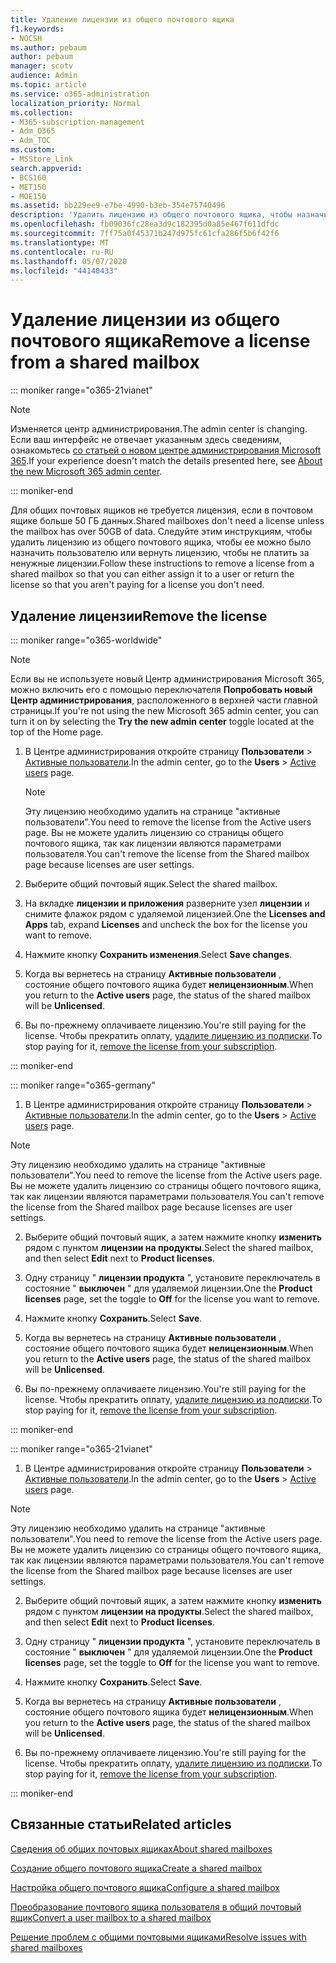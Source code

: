 ```yaml
---
title: Удаление лицензии из общего почтового ящика
f1.keywords:
- NOCSH
ms.author: pebaum
author: pebaum
manager: scotv
audience: Admin
ms.topic: article
ms.service: o365-administration
localization_priority: Normal
ms.collection:
- M365-subscription-management
- Adm_O365
- Adm_TOC
ms.custom:
- MSStore_Link
search.appverid:
- BCS160
- MET150
- MOE150
ms.assetid: bb229ee9-e7be-4990-b3eb-354e75740496
description: 'Удалить лицензию из общего почтового ящика, чтобы назначить ее другому пользователю. '
ms.openlocfilehash: fb09036fc28ea3d9c182395d0a85e467f611dfdc
ms.sourcegitcommit: 7ff75a0f45371b247d975fc61cfa286f5b6f42f6
ms.translationtype: MT
ms.contentlocale: ru-RU
ms.lasthandoff: 05/07/2020
ms.locfileid: "44140433"
---
```

# <a name="remove-a-license-from-a-shared-mailbox"></a><span data-ttu-id="4c531-103">Удаление лицензии из общего почтового ящика</span><span class="sxs-lookup"><span data-stu-id="4c531-103">Remove a license from a shared mailbox</span></span>

::: moniker range="o365-21vianet"

> [!NOTE]
> <span data-ttu-id="4c531-104">Изменяется центр администрирования.</span><span class="sxs-lookup"><span data-stu-id="4c531-104">The admin center is changing.</span></span> <span data-ttu-id="4c531-105">Если ваш интерфейс не отвечает указанным здесь сведениям, ознакомьтесь [со статьей о новом центре администрирования Microsoft 365](https://docs.microsoft.com/microsoft-365/admin/microsoft-365-admin-center-preview?view=o365-21vianet).</span><span class="sxs-lookup"><span data-stu-id="4c531-105">If your experience doesn't match the details presented here, see [About the new Microsoft 365 admin center](https://docs.microsoft.com/microsoft-365/admin/microsoft-365-admin-center-preview?view=o365-21vianet).</span></span>

::: moniker-end

<span data-ttu-id="4c531-106">Для общих почтовых ящиков не требуется лицензия, если в почтовом ящике больше 50 ГБ данных.</span><span class="sxs-lookup"><span data-stu-id="4c531-106">Shared mailboxes don't need a license unless the mailbox has over 50GB of data.</span></span> <span data-ttu-id="4c531-107">Следуйте этим инструкциям, чтобы удалить лицензию из общего почтового ящика, чтобы ее можно было назначить пользователю или вернуть лицензию, чтобы не платить за ненужные лицензии.</span><span class="sxs-lookup"><span data-stu-id="4c531-107">Follow these instructions to remove a license from a shared mailbox so that you can either assign it to a user or return the license so that you aren't paying for a license you don't need.</span></span>
  
## <a name="remove-the-license"></a><span data-ttu-id="4c531-108">Удаление лицензии</span><span class="sxs-lookup"><span data-stu-id="4c531-108">Remove the license</span></span>

::: moniker range="o365-worldwide"

> [!NOTE]
> <span data-ttu-id="4c531-109">Если вы не используете новый Центр администрирования Microsoft 365, можно включить его с помощью переключателя **Попробовать новый Центр администрирования**, расположенного в верхней части главной страницы.</span><span class="sxs-lookup"><span data-stu-id="4c531-109">If you're not using the new Microsoft 365 admin center, you can turn it on by selecting the **Try the new admin center** toggle located at the top of the Home page.</span></span>

1. <span data-ttu-id="4c531-110">В Центре администрирования откройте страницу **Пользователи** \> <a href="https://go.microsoft.com/fwlink/p/?linkid=834822" target="_blank">Активные пользователи</a>.</span><span class="sxs-lookup"><span data-stu-id="4c531-110">In the admin center, go to the **Users** \> <a href="https://go.microsoft.com/fwlink/p/?linkid=834822" target="_blank">Active users</a> page.</span></span>

   > [!NOTE]
   > <span data-ttu-id="4c531-111">Эту лицензию необходимо удалить на странице "активные пользователи".</span><span class="sxs-lookup"><span data-stu-id="4c531-111">You need to remove the license from the Active users page.</span></span> <span data-ttu-id="4c531-112">Вы не можете удалить лицензию со страницы общего почтового ящика, так как лицензии являются параметрами пользователя.</span><span class="sxs-lookup"><span data-stu-id="4c531-112">You can't remove the license from the Shared mailbox page because licenses are user settings.</span></span> 
  
2. <span data-ttu-id="4c531-113">Выберите общий почтовый ящик.</span><span class="sxs-lookup"><span data-stu-id="4c531-113">Select the shared mailbox.</span></span>

3. <span data-ttu-id="4c531-114">На вкладке **лицензии и приложения** разверните узел **лицензии** и снимите флажок рядом с удаляемой лицензией.</span><span class="sxs-lookup"><span data-stu-id="4c531-114">One the **Licenses and Apps** tab, expand **Licenses** and uncheck the box for the license you want to remove.</span></span>

4. <span data-ttu-id="4c531-115">Нажмите кнопку **Сохранить изменения**.</span><span class="sxs-lookup"><span data-stu-id="4c531-115">Select **Save changes**.</span></span>

5. <span data-ttu-id="4c531-116">Когда вы вернетесь на страницу **Активные пользователи** , состояние общего почтового ящика будет **нелицензионным**.</span><span class="sxs-lookup"><span data-stu-id="4c531-116">When you return to the **Active users** page, the status of the shared mailbox will be **Unlicensed**.</span></span>

6. <span data-ttu-id="4c531-117">Вы по-прежнему оплачиваете лицензию.</span><span class="sxs-lookup"><span data-stu-id="4c531-117">You're still paying for the license.</span></span> <span data-ttu-id="4c531-118">Чтобы прекратить оплату, [удалите лицензию из подписки](../../commerce/licenses/remove-licenses-from-subscription.md).</span><span class="sxs-lookup"><span data-stu-id="4c531-118">To stop paying for it, [remove the license from your subscription](../../commerce/licenses/remove-licenses-from-subscription.md).</span></span>

::: moniker-end

::: moniker range="o365-germany"

 1. <span data-ttu-id="4c531-119">В Центре администрирования откройте страницу **Пользователи** \> <a href="https://go.microsoft.com/fwlink/p/?linkid=847686" target="_blank">Активные пользователи</a>.</span><span class="sxs-lookup"><span data-stu-id="4c531-119">In the admin center, go to the **Users** \> <a href="https://go.microsoft.com/fwlink/p/?linkid=847686" target="_blank">Active users</a> page.</span></span>

   > [!NOTE]
   > <span data-ttu-id="4c531-120">Эту лицензию необходимо удалить на странице "активные пользователи".</span><span class="sxs-lookup"><span data-stu-id="4c531-120">You need to remove the license from the Active users page.</span></span> <span data-ttu-id="4c531-121">Вы не можете удалить лицензию со страницы общего почтового ящика, так как лицензии являются параметрами пользователя.</span><span class="sxs-lookup"><span data-stu-id="4c531-121">You can't remove the license from the Shared mailbox page because licenses are user settings.</span></span>

2. <span data-ttu-id="4c531-122">Выберите общий почтовый ящик, а затем нажмите кнопку **изменить** рядом с пунктом **лицензии на продукты**.</span><span class="sxs-lookup"><span data-stu-id="4c531-122">Select the shared mailbox, and then select **Edit** next to **Product licenses**.</span></span>

3. <span data-ttu-id="4c531-123">Одну страницу " **лицензии продукта** ", установите переключатель в состояние " **выключен** " для удаляемой лицензии.</span><span class="sxs-lookup"><span data-stu-id="4c531-123">One the **Product licenses** page, set the toggle to **Off** for the license you want to remove.</span></span>

4. <span data-ttu-id="4c531-124">Нажмите кнопку **Сохранить**.</span><span class="sxs-lookup"><span data-stu-id="4c531-124">Select **Save**.</span></span>

5. <span data-ttu-id="4c531-125">Когда вы вернетесь на страницу **Активные пользователи** , состояние общего почтового ящика будет **нелицензионным**.</span><span class="sxs-lookup"><span data-stu-id="4c531-125">When you return to the **Active users** page, the status of the shared mailbox will be **Unlicensed**.</span></span>

6. <span data-ttu-id="4c531-126">Вы по-прежнему оплачиваете лицензию.</span><span class="sxs-lookup"><span data-stu-id="4c531-126">You're still paying for the license.</span></span> <span data-ttu-id="4c531-127">Чтобы прекратить оплату, [удалите лицензию из подписки](../../commerce/licenses/remove-licenses-from-subscription.md).</span><span class="sxs-lookup"><span data-stu-id="4c531-127">To stop paying for it, [remove the license from your subscription](../../commerce/licenses/remove-licenses-from-subscription.md).</span></span>

::: moniker-end

::: moniker range="o365-21vianet"

 1. <span data-ttu-id="4c531-128">В Центре администрирования откройте страницу **Пользователи** \> <a href="https://go.microsoft.com/fwlink/p/?linkid=850628" target="_blank">Активные пользователи</a>.</span><span class="sxs-lookup"><span data-stu-id="4c531-128">In the admin center, go to the **Users** \> <a href="https://go.microsoft.com/fwlink/p/?linkid=850628" target="_blank">Active users</a> page.</span></span>

   > [!NOTE]
   > <span data-ttu-id="4c531-129">Эту лицензию необходимо удалить на странице "активные пользователи".</span><span class="sxs-lookup"><span data-stu-id="4c531-129">You need to remove the license from the Active users page.</span></span> <span data-ttu-id="4c531-130">Вы не можете удалить лицензию со страницы общего почтового ящика, так как лицензии являются параметрами пользователя.</span><span class="sxs-lookup"><span data-stu-id="4c531-130">You can't remove the license from the Shared mailbox page because licenses are user settings.</span></span>

2. <span data-ttu-id="4c531-131">Выберите общий почтовый ящик, а затем нажмите кнопку **изменить** рядом с пунктом **лицензии на продукты**.</span><span class="sxs-lookup"><span data-stu-id="4c531-131">Select the shared mailbox, and then select **Edit** next to **Product licenses**.</span></span>

3. <span data-ttu-id="4c531-132">Одну страницу " **лицензии продукта** ", установите переключатель в состояние " **выключен** " для удаляемой лицензии.</span><span class="sxs-lookup"><span data-stu-id="4c531-132">One the **Product licenses** page, set the toggle to **Off** for the license you want to remove.</span></span>

4. <span data-ttu-id="4c531-133">Нажмите кнопку **Сохранить**.</span><span class="sxs-lookup"><span data-stu-id="4c531-133">Select **Save**.</span></span>

5. <span data-ttu-id="4c531-134">Когда вы вернетесь на страницу **Активные пользователи** , состояние общего почтового ящика будет **нелицензионным**.</span><span class="sxs-lookup"><span data-stu-id="4c531-134">When you return to the **Active users** page, the status of the shared mailbox will be **Unlicensed**.</span></span>

6. <span data-ttu-id="4c531-135">Вы по-прежнему оплачиваете лицензию.</span><span class="sxs-lookup"><span data-stu-id="4c531-135">You're still paying for the license.</span></span> <span data-ttu-id="4c531-136">Чтобы прекратить оплату, [удалите лицензию из подписки](../../commerce/licenses/remove-licenses-from-subscription.md).</span><span class="sxs-lookup"><span data-stu-id="4c531-136">To stop paying for it, [remove the license from your subscription](../../commerce/licenses/remove-licenses-from-subscription.md).</span></span>

::: moniker-end 

## <a name="related-articles"></a><span data-ttu-id="4c531-137">Связанные статьи</span><span class="sxs-lookup"><span data-stu-id="4c531-137">Related articles</span></span>

[<span data-ttu-id="4c531-138">Сведения об общих почтовых ящиках</span><span class="sxs-lookup"><span data-stu-id="4c531-138">About shared mailboxes</span></span>](about-shared-mailboxes.md)

[<span data-ttu-id="4c531-139">Создание общего почтового ящика</span><span class="sxs-lookup"><span data-stu-id="4c531-139">Create a shared mailbox</span></span>](create-a-shared-mailbox.md)

[<span data-ttu-id="4c531-140">Настройка общего почтового ящика</span><span class="sxs-lookup"><span data-stu-id="4c531-140">Configure a shared mailbox</span></span>](configure-a-shared-mailbox.md)

[<span data-ttu-id="4c531-141">Преобразование почтового ящика пользователя в общий почтовый ящик</span><span class="sxs-lookup"><span data-stu-id="4c531-141">Convert a user mailbox to a shared mailbox</span></span>](convert-user-mailbox-to-shared-mailbox.md)

[<span data-ttu-id="4c531-142">Решение проблем с общими почтовыми ящиками</span><span class="sxs-lookup"><span data-stu-id="4c531-142">Resolve issues with shared mailboxes</span></span>](resolve-issues-with-shared-mailboxes.md)
